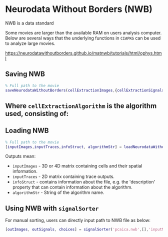 # Neurodata Without Borders (NWB)

NWB is a data standard

Some movies are larger than the available RAM on users analysis computer. Below are several ways that the underlying functions in `CIAPKG` can be used to analyze large movies.

https://neurodatawithoutborders.github.io/matnwb/tutorials/html/ophys.html

## Saving NWB


```Matlab
% Full path to the movie
saveNeurodataWithoutBorders(cellExtractionImages,{cellExtractionSignals},cellExtractionAlgorithm,nwbFilePath);
```

Where `cellExtractionAlgorithm` is the algorithm used, consisting of:
- 

## Loading NWB


```Matlab
% Full path to the movie
[inputImages,inputTraces,infoStruct, algorithmStr] = loadNeurodataWithoutBorders(nwbFilePath);
```

Outputs mean:
- `inputImages` - 3D or 4D matrix containing cells and their spatial information.
- `inputTraces` - 2D matrix containing trace outputs.
- `infoStruct` - contains information about the file, e.g. the 'description' property that can contain information about the algorithm.
- `algorithmStr` - String of the algorithm name.

## Using NWB with `signalSorter`

For manual sorting, users can directly input path to NWB file as below:

```Matlab
[outImages, outSignals, choices] = signalSorter('pcaica.nwb',[],'inputMovie',inputMoviePath);

```